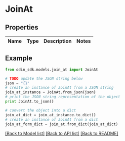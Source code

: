 # JoinAt


## Properties

Name | Type | Description | Notes
------------ | ------------- | ------------- | -------------

## Example

```python
from odin_sdk.models.join_at import JoinAt

# TODO update the JSON string below
json = "{}"
# create an instance of JoinAt from a JSON string
join_at_instance = JoinAt.from_json(json)
# print the JSON string representation of the object
print JoinAt.to_json()

# convert the object into a dict
join_at_dict = join_at_instance.to_dict()
# create an instance of JoinAt from a dict
join_at_form_dict = join_at.from_dict(join_at_dict)
```
[[Back to Model list]](../README.md#documentation-for-models) [[Back to API list]](../README.md#documentation-for-api-endpoints) [[Back to README]](../README.md)


